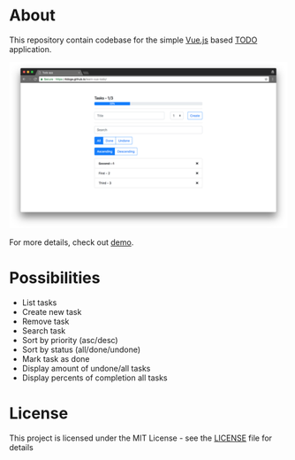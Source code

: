 # About

This repository contain codebase for the simple [Vue.js](https://github.com/vuejs/vue) based [TODO](https://en.wikipedia.org/wiki/Time_management) application.

![Demo](demo.png)

For more details, check out [demo](https://4doge.github.io/learn-vue-todo/).

# Possibilities

- List tasks
- Create new task
- Remove task
- Search task
- Sort by priority (asc/desc)
- Sort by status (all/done/undone)
- Mark task as done
- Display amount of undone/all tasks
- Display percents of completion all tasks


# License

This project is licensed under the MIT License - see the [LICENSE](https://github.com/4doge/learn-vue-todo/blob/master/LICENSE) file for details

